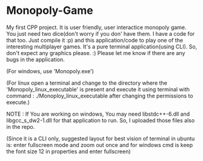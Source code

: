 # Monopoly-Game
My first CPP project.
It is user friendly, user interactice monopoly game.
You just need two dice(don't worry if you don' have them. I have a code for that too. Just compile it :p) and this application/code to play one of the interesting multiplayer games.
It's a pure terminal application(using CLI). So, don't expect any graphics please. :)
Please let me know if there are any bugs in the application.

(For windows, use 'Monopoly.exe')

(For linux open a terminal and change to the directory where the 'Monopoly_linux_executable' is present and execute it using terminal with command : ./Monoploy_linux_executable after changing the permissions to execute.)


NOTE : If You are working on windows, You may need libstdc++-6.dll and libgcc_s_dw2-1.dll for that application to run. So, I uploaded those files also in the repo.

(Since it is a CLI only, suggested layout for best vision of terminal in ubuntu is: enter fullscreen mode and zoom out once and for windows cmd is keep the font size 12 in properties and enter fullscreen)
